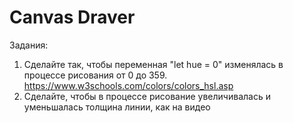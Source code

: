 # Canvas Draver

Задания:

1. Сделайте так, чтобы переменная "let hue = 0" изменялась в процессе рисования от 0 до 359. https://www.w3schools.com/colors/colors_hsl.asp
2. Сделайте, чтобы в процессе рисование увеличивалась и уменьшалась толщина линии, как на видео 

